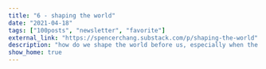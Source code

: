 ```yaml
---
title: "6 - shaping the world"
date: "2021-04-18"
tags: ["100posts", "newsletter", "favorite"]
external_link: "https://spencerchang.substack.com/p/shaping-the-world"
description: "how do we shape the world before us, especially when the tools and systems we expect to work fail?"
show_home: true
---
```

